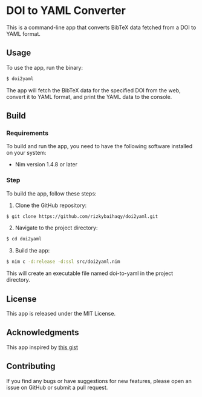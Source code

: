 # DOI to YAML Converter

This is a command-line app that converts BibTeX data fetched from a DOI to YAML format.

## Usage

To use the app, run the binary:

```bash
$ doi2yaml
```

The app will fetch the BibTeX data for the specified DOI from the web, convert it to YAML format, and print the YAML data to the console.

## Build

### Requirements

To build and run the app, you need to have the following software installed on your system:

- Nim version 1.4.8 or later

### Step

To build the app, follow these steps:

1. Clone the GitHub repository:

```bash
$ git clone https://github.com/rizkybaihaqy/doi2yaml.git
```

2. Navigate to the project directory:

```bash
$ cd doi2yaml
```

3. Build the app:

```bash
$ nim c -d:release -d:ssl src/doi2yaml.nim
```

This will create an executable file named doi-to-yaml in the project directory.

## License
This app is released under the MIT License.

## Acknowledgments

This app inspired by [this gist](https://gist.github.com/nvictus/1f71d7e861ee3396f0982532740aff46)

## Contributing

If you find any bugs or have suggestions for new features, please open an issue on GitHub or submit a pull request.
